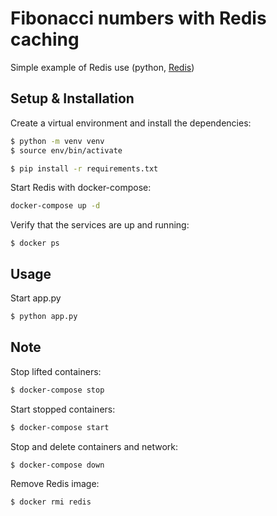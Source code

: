#  Fibonacci numbers with Redis caching

Simple example of Redis use (python, [Redis](https://redis.io/docs/))

##  Setup & Installation 

Create a virtual environment and install the dependencies:
```bash
$ python -m venv venv
$ source env/bin/activate

$ pip install -r requirements.txt
```

Start Redis with docker-compose:

```bash
docker-compose up -d
```

Verify that the services are up and running:
```
$ docker ps
```

## Usage

Start app.py
```bash
$ python app.py
```

## Note

Stop lifted containers:
```bash
$ docker-compose stop
```

Start stopped containers:
```bash
$ docker-compose start
```

Stop and delete containers and network:
```bash
$ docker-compose down
```

Remove Redis image:
```bash
$ docker rmi redis
```